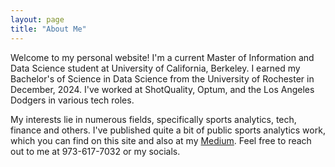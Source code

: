```yaml
---
layout: page
title: "About Me"
---
```


Welcome to my personal website! I'm a current Master of Information and Data Science student at University of California, Berkeley. I earned my Bachelor's of Science in Data Science from the University of Rochester in December, 2024. I've worked at ShotQuality, Optum, and the Los Angeles Dodgers in various tech roles. 

My interests lie in numerous fields, specifically sports analytics, tech, finance and others. I've published quite a bit of public sports analytics work, which you can find on this site and also at my [Medium](https://medium.com/@ajaypatell8). Feel free to reach out to me at 973-617-7032 or my socials.
